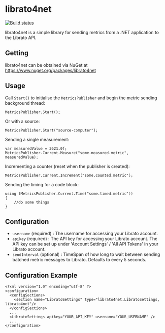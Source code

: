librato4net
===========

[![Build status](https://ci.appveyor.com/api/projects/status/v7wwdoeevkky7x55/branch/master?svg=true)](https://ci.appveyor.com/project/plmw/librato4net/branch/master)

librato4net is a simple library for sending metrics from a .NET application to the Librato API.

Getting
-----
librato4net can be obtained via NuGet at https://www.nuget.org/packages/librato4net


Usage
----

Call `Start()` to initialise the `MetricsPublisher` and begin the metric sending background thread:
```
MetricsPublisher.Start();
```

Or with a source:
```
MetricsPublisher.Start("source-computer");
```

Sending a single measurement:
```
var measuredValue = 3621.0f;
MetricsPublisher.Current.Measure("some.measured.metric", measuredValue);
```

Incrementing a counter (reset when the publisher is created):
```
MetricsPublisher.Current.Increment("some.counted.metric");
```

Sending the timing for a code block:
```
using (MetricsPublisher.Current.Time("some.timed.metric"))
{
	//do some things
}
```

Configuration
----------

* `username` (required) : The username for accessing your Librato account.
* `apikey` (required) : The API key for accessing your Librato account. The API key can be set up under 'Account Settings' / 'All API Tokens' in your Librato account.
* `sendInterval` (optional) : TimeSpan of how long to wait between sending batched metric messages to Librato. Defaults to every 5 seconds.

Configuration Example
----------------

```
<?xml version="1.0" encoding="utf-8" ?>
<configuration>
  <configSections>
    <section name="LibratoSettings" type="librato4net.LibratoSettings, librato4net"/>
  </configSections>
  ...
  <LibratoSettings apikey="YOUR_API_KEY" username="YOUR_USERNAME" />
  ...
</configuration>
```
